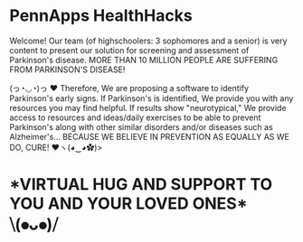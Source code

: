 # PennApps HealthHacks
Welcome! Our team (of highschoolers: 3 sophomores and a senior) is very content to present our solution for screening and assessment of Parkinson's disease.
MORE THAN 10 MILLION PEOPLE ARE SUFFERING FROM PARKINSON'S DISEASE!
<div class="About">(っ◔◡◔)っ ♥ Therefore, We are proposing a software to identify Parkinson's early signs. If Parkinson's is identified, We provide you with any resources you may find helpful. If results show "neurotypical," We provide access to resources and ideas/daily exercises to be able to prevent Parkinson's along with other similar disorders and/or diseases such as Alzheimer's... BECAUSE WE BELIEVE IN PREVENTION AS EQUALLY AS WE DO, CURE! ♥ヽ(◕‿◕✿)> </div>
<h1/>*VIRTUAL HUG AND SUPPORT TO YOU AND YOUR LOVED ONES* ⧹(⦁ᴗ⦁)⧸ </h1>
